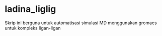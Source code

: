 # ladina_liglig
Skrip ini berguna untuk automatisasi simulasi MD menggunakan gromacs untuk kompleks ligan-ligan
